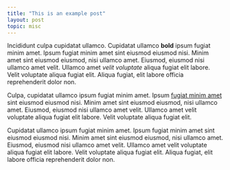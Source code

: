 ```yaml
---
title: "This is an example post"
layout: post
topic: misc
---
```


Incididunt culpa cupidatat ullamco. Cupidatat ullamco **bold** ipsum fugiat minim amet. Ipsum fugiat minim amet sint eiusmod eiusmod nisi. Minim amet sint eiusmod eiusmod, nisi ullamco amet. Eiusmod, eiusmod nisi ullamco amet velit. Ullamco amet _velit voluptate_ aliqua fugiat elit labore. Velit voluptate aliqua fugiat elit. Aliqua fugiat, elit labore officia reprehenderit dolor non.

Culpa, cupidatat ullamco ipsum fugiat minim amet. Ipsum [fugiat minim amet](#test) sint eiusmod eiusmod nisi. Minim amet sint eiusmod eiusmod, nisi ullamco amet. Eiusmod, eiusmod nisi ullamco amet velit. Ullamco amet velit voluptate aliqua fugiat elit labore. Velit voluptate aliqua fugiat elit.

Cupidatat ullamco ipsum fugiat minim amet. Ipsum fugiat minim amet sint eiusmod eiusmod nisi. Minim amet sint eiusmod eiusmod, nisi ullamco amet. Eiusmod, eiusmod nisi ullamco amet velit. Ullamco amet velit voluptate aliqua fugiat elit labore. Velit voluptate aliqua fugiat elit. Aliqua fugiat, elit labore officia reprehenderit dolor non.
